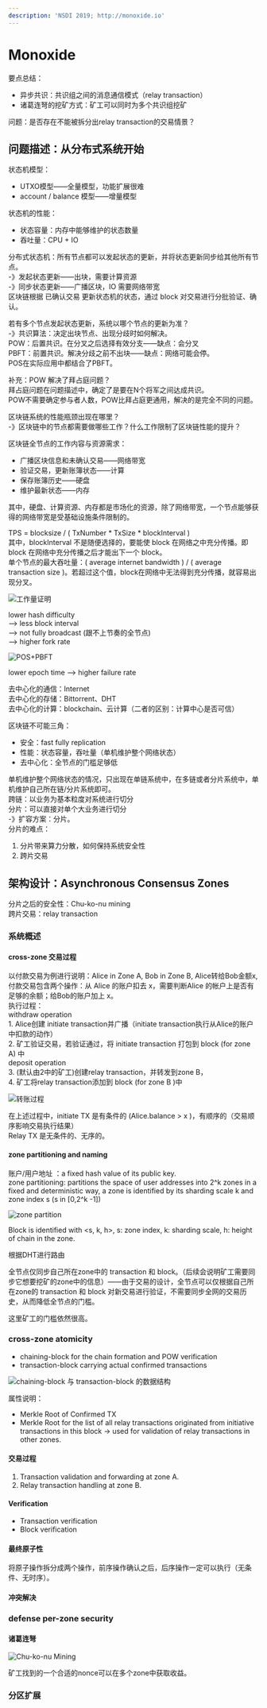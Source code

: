 ```yaml
---
description: 'NSDI 2019; http://monoxide.io'
---
```


# Monoxide

要点总结：

* 异步共识：共识组之间的消息通信模式（relay transaction）
* 诸葛连弩的挖矿方式：矿工可以同时为多个共识组挖矿

问题：是否存在不能被拆分出relay transaction的交易情景？

## 问题描述：从分布式系统开始

状态机模型：

* UTXO模型——全量模型，功能扩展很难
* account / balance 模型——增量模型

状态机的性能：

* 状态容量：内存中能够维护的状态数量
* 吞吐量：CPU + IO

分布式状态机：所有节点都可以发起状态的更新，并将状态更新同步给其他所有节点。  
 -》发起状态更新——出块，需要计算资源  
 -》同步状态更新——广播区块，IO 需要网络带宽  
区块链根据 已确认交易 更新状态机的状态，通过 block 对交易进行分批验证、确认。

若有多个节点发起状态更新，系统以哪个节点的更新为准？  
 -》共识算法：决定出块节点、出现分歧时如何解决。  
POW：后置共识。在分叉之后选择有效分支——缺点：会分叉  
PBFT：前置共识。解决分歧之前不出块——缺点：网络可能会停。  
POS在实际应用中都结合了PBFT。

补充：POW 解决了拜占庭问题？  
拜占庭问题在问题描述中，确定了是要在N个将军之间达成共识。  
POW不需要确定参与者人数，POW比拜占庭更通用，解决的是完全不同的问题。

区块链系统的性能瓶颈出现在哪里？  
-》区块链中的节点都需要做哪些工作？什么工作限制了区块链性能的提升？

区块链全节点的工作内容与资源需求：

* 广播区块信息和未确认交易——网络带宽
* 验证交易，更新账簿状态——计算
* 保存账簿历史——硬盘
* 维护最新状态——内存

其中，硬盘、计算资源、内存都是市场化的资源，除了网络带宽，一个节点能够获得的网络带宽是受基础设施条件限制的。

 TPS = blocksize / \( TxNumber \* TxSize \* blockInterval \)  
其中，blockInterval 不是随便选择的，要能使 block 在网络之中充分传播。即 block 在网络中充分传播之后才能出下一个 block。  
单个节点的最大吞吐量：\( average internet bandwidth \) / \( average transaction size \)。若超过这个值，block在网络中无法得到充分传播，就容易出现分叉。

![&#x5DE5;&#x4F5C;&#x91CF;&#x8BC1;&#x660E;](../.gitbook/assets/image%20%2825%29.png)

lower hash difficulty  
--&gt; less block interval   
--&gt;  not fully broadcast \(跟不上节奏的全节点\)   
--&gt; higher fork rate 

![POS+PBFT](../.gitbook/assets/image%20%2835%29.png)

lower epoch time --&gt; higher failure rate

去中心化的通信：Internet  
去中心化的存储：Bittorrent、DHT   
去中心化的计算：blockchain、云计算（二者的区别：计算中心是否可信）

区块链不可能三角：

* 安全：fast fully replication
* 性能：状态容量，吞吐量（单机维护整个网络状态）
* 去中心化：全节点的门槛足够低

单机维护整个网络状态的情况，只出现在单链系统中，在多链或者分片系统中，单机维护自己所在链/分片系统即可。  
跨链：以业务为基本粒度对系统进行切分  
分片：可以直接对单个大业务进行切分  
 -》扩容方案：分片。  
分片的难点：

1. 分片带来算力分散，如何保持系统安全性
2. 跨片交易

## 架构设计：Asynchronous Consensus Zones 

分片之后的安全性：Chu-ko-nu mining  
跨片交易：relay transaction

### 系统概述

#### cross-zone 交易过程

以付款交易为例进行说明：Alice in Zone A, Bob in Zone B, Alice转给Bob金额x,  
付款交易包含两个操作：从 Alice 的账户扣去 x，需要判断Alice 的帐户上是否有足够的余额；给Bob的账户加上 x。  
执行过程：  
withdraw operation  
        1. Alice创建 initiate transaction并广播（initiate transaction执行从Alice的账户中扣款的动作）  
        2. 矿工验证交易，若验证通过，将 initiate transaction 打包到 block \(for zone A\) 中  
deposit operation  
        3. \(默认由2中的矿工\)创建relay transaction，并转发到zone B，  
        4. 矿工将relay transaction添加到 block \(for zone B \)中

![&#x8F6C;&#x8D26;&#x8FC7;&#x7A0B;](../.gitbook/assets/image%20%2834%29.png)

在上述过程中，initiate TX 是有条件的 \(Alice.balance &gt; x \)，有顺序的（交易顺序影响交易执行结果）  
Relay TX 是无条件的、无序的。

#### zone partitioning and naming

账户/用户地址 ：a fixed hash value of its public key.  
zone partitioning: partitions the space of user addresses into 2^k zones in a fixed and deterministic way, a zone is identified by its sharding scale k and zone index s \(s in \[0,2^k -1\]\)

![zone partition](../.gitbook/assets/image%20%2849%29.png)

Block is identified with &lt;s, k, h&gt;, s: zone index, k: sharding scale, h: height of chain in the zone.

根据DHT进行路由

全节点仅同步自己所在zone中的 transaction 和 block。（后续会说明矿工需要同步它想要挖矿的zone中的信息）——由于交易的设计，全节点可以仅根据自己所在zone的 transaction 和 block 对新交易进行验证，不需要同步全网的交易历史，从而降低全节点的门槛。

这里矿工的门槛依然很高。

### cross-zone atomicity

* chaining-block for the chain formation and POW verification
* transaction-block carrying actual confirmed transactions

![chaining-block &#x4E0E; transaction-block &#x7684;&#x6570;&#x636E;&#x7ED3;&#x6784;](../.gitbook/assets/image%20%2816%29.png)

属性说明：

* Merkle Root of Confirmed TX
* Merkle Root for the list of all relay transactions originated from initiative transactions in this block -&gt; used for validation of relay transactions in other zones.

#### 交易过程

1. Transaction validation and forwarding at zone A.
2. Relay transaction handling at zone B.

#### Verification

* Transaction verification
* Block verification

#### 最终原子性

将原子操作拆分成两个操作，前序操作确认之后，后序操作一定可以执行（无条件、无时序）。

#### 冲突解决

### defense per-zone security

#### 诸葛连弩

![Chu-ko-nu Mining](../.gitbook/assets/image%20%282%29.png)

矿工找到的一个合适的nonce可以在多个zone中获取收益。

### 分区扩展

